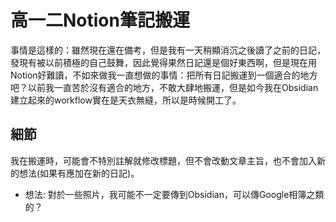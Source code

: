 # 高一二Notion筆記搬運
事情是這樣的：雖然現在還在備考，但是我有一天稍顯消沉之後讀了之前的日記，發現有被以前積極的自己鼓舞，因此覺得果然日記還是個好東西啊，但是現在用Notion好難讀，不如來做我一直想做的事情：把所有日記搬運到一個適合的地方吧？以前我一直苦於沒有適合的地方，不敢大肆地搬運，但是如今我在Obsidian建立起來的workflow實在是天衣無縫，所以是時候開工了。
## 細節
我在搬運時，可能會不特別註解就修改標題，但不會改動文章主旨，也不會加入新的想法(如果有應加在新的日記)。

- 想法: 對於一些照片，我可能不一定要傳到Obsidian，可以傳Google相簿之類的？